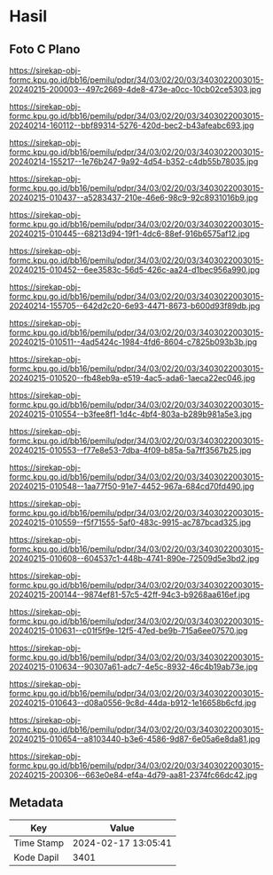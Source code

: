 # Hasil

## Foto C Plano

https://sirekap-obj-formc.kpu.go.id/bb16/pemilu/pdpr/34/03/02/20/03/3403022003015-20240215-200003--497c2669-4de8-473e-a0cc-10cb02ce5303.jpg

https://sirekap-obj-formc.kpu.go.id/bb16/pemilu/pdpr/34/03/02/20/03/3403022003015-20240214-160112--bbf89314-5276-420d-bec2-b43afeabc693.jpg

https://sirekap-obj-formc.kpu.go.id/bb16/pemilu/pdpr/34/03/02/20/03/3403022003015-20240214-155217--1e76b247-9a92-4d54-b352-c4db55b78035.jpg

https://sirekap-obj-formc.kpu.go.id/bb16/pemilu/pdpr/34/03/02/20/03/3403022003015-20240215-010437--a5283437-210e-46e6-98c9-92c8931016b9.jpg

https://sirekap-obj-formc.kpu.go.id/bb16/pemilu/pdpr/34/03/02/20/03/3403022003015-20240215-010445--68213d94-19f1-4dc6-88ef-916b6575af12.jpg

https://sirekap-obj-formc.kpu.go.id/bb16/pemilu/pdpr/34/03/02/20/03/3403022003015-20240215-010452--6ee3583c-56d5-426c-aa24-d1bec956a990.jpg

https://sirekap-obj-formc.kpu.go.id/bb16/pemilu/pdpr/34/03/02/20/03/3403022003015-20240214-155705--642d2c20-6e93-4471-8673-b600d93f89db.jpg

https://sirekap-obj-formc.kpu.go.id/bb16/pemilu/pdpr/34/03/02/20/03/3403022003015-20240215-010511--4ad5424c-1984-4fd6-8604-c7825b093b3b.jpg

https://sirekap-obj-formc.kpu.go.id/bb16/pemilu/pdpr/34/03/02/20/03/3403022003015-20240215-010520--fb48eb9a-e519-4ac5-ada6-1aeca22ec046.jpg

https://sirekap-obj-formc.kpu.go.id/bb16/pemilu/pdpr/34/03/02/20/03/3403022003015-20240215-010554--b3fee8f1-1d4c-4bf4-803a-b289b981a5e3.jpg

https://sirekap-obj-formc.kpu.go.id/bb16/pemilu/pdpr/34/03/02/20/03/3403022003015-20240215-010553--f77e8e53-7dba-4f09-b85a-5a7ff3567b25.jpg

https://sirekap-obj-formc.kpu.go.id/bb16/pemilu/pdpr/34/03/02/20/03/3403022003015-20240215-010548--1aa77f50-91e7-4452-967a-684cd70fd490.jpg

https://sirekap-obj-formc.kpu.go.id/bb16/pemilu/pdpr/34/03/02/20/03/3403022003015-20240215-010559--f5f71555-5af0-483c-9915-ac787bcad325.jpg

https://sirekap-obj-formc.kpu.go.id/bb16/pemilu/pdpr/34/03/02/20/03/3403022003015-20240215-010608--604537c1-448b-4741-890e-72509d5e3bd2.jpg

https://sirekap-obj-formc.kpu.go.id/bb16/pemilu/pdpr/34/03/02/20/03/3403022003015-20240215-200144--9874ef81-57c5-42ff-94c3-b9268aa616ef.jpg

https://sirekap-obj-formc.kpu.go.id/bb16/pemilu/pdpr/34/03/02/20/03/3403022003015-20240215-010631--c01f5f9e-12f5-47ed-be9b-715a6ee07570.jpg

https://sirekap-obj-formc.kpu.go.id/bb16/pemilu/pdpr/34/03/02/20/03/3403022003015-20240215-010634--90307a61-adc7-4e5c-8932-46c4b19ab73e.jpg

https://sirekap-obj-formc.kpu.go.id/bb16/pemilu/pdpr/34/03/02/20/03/3403022003015-20240215-010643--d08a0556-9c8d-44da-b912-1e16658b6cfd.jpg

https://sirekap-obj-formc.kpu.go.id/bb16/pemilu/pdpr/34/03/02/20/03/3403022003015-20240215-010654--a8103440-b3e6-4586-9d87-6e05a6e8da81.jpg

https://sirekap-obj-formc.kpu.go.id/bb16/pemilu/pdpr/34/03/02/20/03/3403022003015-20240215-200306--663e0e84-ef4a-4d79-aa81-2374fc66dc42.jpg


## Metadata

| Key        | Value               |
| ---------- | ------------------- |
| Time Stamp | 2024-02-17 13:05:41 |
| Kode Dapil | 3401                |



